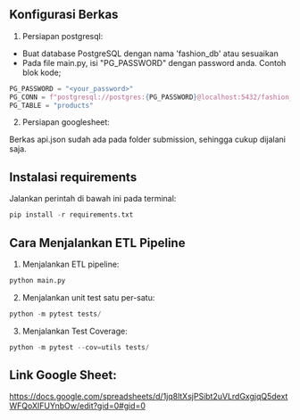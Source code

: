 
## Konfigurasi Berkas

1. Persiapan postgresql:

- Buat database PostgreSQL dengan nama 'fashion_db' atau sesuaikan
- Pada file main.py, isi "PG_PASSWORD" dengan password anda. Contoh blok kode;

```python
PG_PASSWORD = "<your_password>"
PG_CONN = f"postgresql://postgres:{PG_PASSWORD}@localhost:5432/fashion_db"
PG_TABLE = "products"

```

2. Persiapan googlesheet:

Berkas api.json sudah ada pada folder submission, sehingga cukup dijalani saja.

## Instalasi requirements

Jalankan perintah di bawah ini pada terminal:

```python
pip install -r requirements.txt
```

## Cara Menjalankan ETL Pipeline

1. Menjalankan ETL pipeline:

```python
python main.py
```

2. Menjalankan unit test satu per-satu:

```python
python -m pytest tests/
```

3. Menjalankan Test Coverage:

```python
python -m pytest --cov=utils tests/
```

## Link Google Sheet:
https://docs.google.com/spreadsheets/d/1jq8ltXsjPSibt2uVLrdGxgjqQ5dextWFQoXIFUYnbOw/edit?gid=0#gid=0
